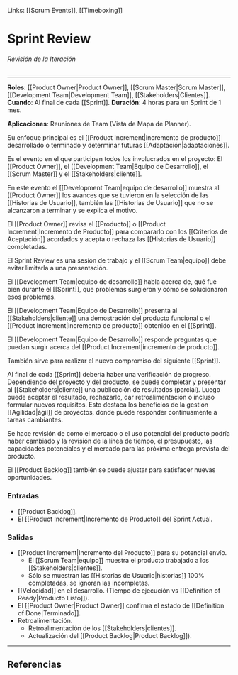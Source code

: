 Links: [[Scrum Events]], [[Timeboxing]]

# Sprint Review
###### Revisión de la Iteración
---

**Roles**: [[Product Owner|Product Owner]], [[Scrum Master|Scrum Master]], [[Development Team|Development Team]], [[Stakeholders|Clientes]].
**Cuando**: Al final de cada [[Sprint]].
**Duración**: 4 horas para un Sprint de 1 mes.

**Aplicaciones**: Reuniones de Team (Vista de Mapa de Planner).

Su enfoque principal es el [[Product Increment|incremento de producto]] desarrollado o terminado y determinar futuras [[Adaptación|adaptaciones]].

Es el evento en el que participan todos los involucrados en el proyecto: El [[Product Owner]], el [[Development Team|Equipo de Desarrollo]], el [[Scrum Master]] y el [[Stakeholders|cliente]].

En este evento el [[Development Team|equipo de desarrollo]] muestra al [[Product Owner]] los avances que se tuvieron en la selección de las [[Historias de Usuario]], también las [[Historias de Usuario]] que no se alcanzaron a terminar y se explica el motivo.

El [[Product Owner]] revisa el [[Producto]] o [[Product Increment|Incremento de Producto]] para compararlo con los [[Criterios de Aceptación]] acordados y acepta o rechaza las [[Historias de Usuario]] completadas.

El Sprint Review es una sesión de trabajo y el [[Scrum Team|equipo]] debe evitar limitarla a una presentación.

El [[Development Team|equipo de desarrollo]] habla acerca de, qué fue bien durante el [[Sprint]], que problemas surgieron y cómo se solucionaron esos problemas.

El [[Development Team|Equipo de Desarrollo]] presenta al [[Stakeholders|cliente]] una demostración del producto funcional o el [[Product Increment|incremento de producto]] obtenido en el [[Sprint]].

El [[Development Team|Equipo de Desarrollo]] responde preguntas que puedan surgir acerca del [[Product Increment|incremento de producto]].

También sirve para realizar el nuevo compromiso del siguiente [[Sprint]].

Al final de cada [[Sprint]] debería haber una verificación de progreso. Dependiendo del proyecto y del producto, se puede completar y presentar al [[Stakeholders|cliente]] una publicación de resultados (parcial). Luego puede aceptar el resultado, rechazarlo, dar retroalimentación o incluso formular nuevos requisitos. Esto destaca los beneficios de la gestión [[Agilidad|ágil]] de proyectos, donde puede responder continuamente a tareas cambiantes.

Se hace revisión de como el mercado o el uso potencial del producto podría haber cambiado y la revisión de la línea de tiempo, el presupuesto, las capacidades potenciales y el mercado para las próxima entrega prevista del producto.

El [[Product Backlog]] también se puede ajustar para satisfacer nuevas oportunidades. 

### Entradas
- [[Product Backlog]].
- El [[Product Increment|Incremento de Producto]] del Sprint Actual.

### Salidas
- [[Product Increment|Incremento del Producto]] para su potencial envío.
	- El [[Scrum Team|equipo]] muestra el producto trabajado a los [[Stakeholders|clientes]].
	- Sólo se muestran las [[Historias de Usuario|historias]] 100% completadas, se ignoran las incompletas.
- [[Velocidad]] en el desarrollo. (Tiempo de ejecución vs [[Definition of Ready|Producto Listo]]).
- El [[Product Owner|Product Owner]] confirma el estado de [[Definition of Done|Terminado]].
- Retroalimentación.
	- Retroalimentación de los [[Stakeholders|clientes]].
	- Actualización del [[Product Backlog|Product Backlog]]).

---

## Referencias
